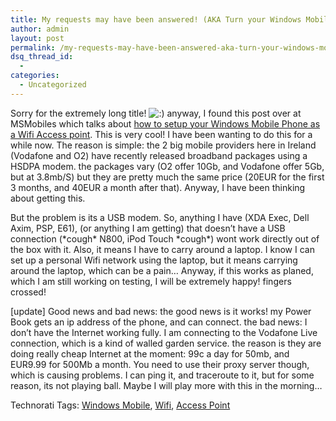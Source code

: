 ```yaml
---
title: My requests may have been answered! (AKA Turn your Windows Mobile Phone into an Wifi Access Point)
author: admin
layout: post
permalink: /my-requests-may-have-been-answered-aka-turn-your-windows-mobile-phone-into-an-wifi-access-point/
dsq_thread_id:
  - 
categories:
  - Uncategorized
---
```

Sorry for the extremely long title! <img src="http://blog.lotas-smartman.net/wp-includes/images/smilies/icon_smile.gif" alt=":)" class="wp-smiley" /> anyway, I found this post over at MSMobiles which talks about [how to setup your Windows Mobile Phone as a Wifi Access point][1]. This is very cool! I have been wanting to do this for a while now. The reason is simple: the 2 big mobile providers here in Ireland (Vodafone and O2) have recently released broadband packages using a HSDPA modem. the packages vary (O2 offer 10Gb, and Vodafone offer 5Gb, but at 3.8mb/S) but they are pretty much the same price (20EUR for the first 3 months, and 40EUR a month after that). Anyway, I have been thinking about getting this. 

But the problem is its a USB modem. So, anything I have (XDA Exec, Dell Axim, PSP, E61),&nbsp;(or anything I am getting)&nbsp;that doesn&#8217;t have a USB connection (\*cough\* N800, iPod Touch \*cough\*) wont work directly out of the box with it. Also, it means I have to carry around a laptop. I know I can set up a personal Wifi network using the laptop, but it means carrying around the laptop, which can be a pain&#8230; Anyway, if this works as planed, which I am still working on testing, I will be extremely happy! fingers crossed!

[update] Good news and bad news: the good news is it works! my Power Book gets an ip address of the phone, and can connect. the bad news: I don&#8217;t have the Internet working fully. I am connecting to the Vodafone Live connection, which is a kind of walled garden service. the reason is they are doing really cheap Internet at the moment: 99c&nbsp;a day for 50mb, and EUR9.99 for 500Mb a month. You need to use their proxy server though, which is causing problems. I can ping it, and traceroute to it, but for some reason, its not playing ball. Maybe I will play more with this in the morning&#8230;

<div class="wlWriterSmartContent" id="0767317B-992E-4b12-91E0-4F059A8CECA8:66f2bcbb-479f-4823-997c-ef2010724e6f" contenteditable="false" style="padding-right: 0px; display: inline; padding-left: 0px; padding-bottom: 0px; margin: 0px; padding-top: 0px">
  Technorati Tags: <a href="http://technorati.com/tags/Windows%20Mobile" rel="tag">Windows Mobile</a>, <a href="http://technorati.com/tags/Wifi" rel="tag">Wifi</a>, <a href="http://technorati.com/tags/Access%20Point" rel="tag">Access Point</a>
</div></p>

 [1]: http://msmobiles.com/news.php/6740.html